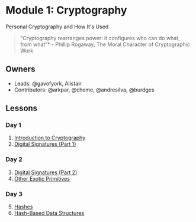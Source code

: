 # Module 1: Cryptography

Personal Cryptography and How It's Used

> “Cryptography rearranges power: it configures who can do what, from what”\* - Phillip Rogaway, The Moral Character of Cryptographic Work

## Owners

- Leads: @gavofyork, Alistair
- Contributors: @arkpar, @cheme, @andresilva, @burdges

## Lessons

### Day 1

1. [Introduction to Cryptography](./1-introduction.md)
2. [Digital Signatures (Part 1)](./2-signatures-part-1.md)

### Day 2

3. [Digital Signatures (Part 2)](./3-signatures-part-2.md)
4. [Other Exotic Primitives](./4-exotic-primitives.md)

### Day 3

5. [Hashes](./5-hashes.md)
6. [Hash-Based Data Structures](./6-data-structures.md)
